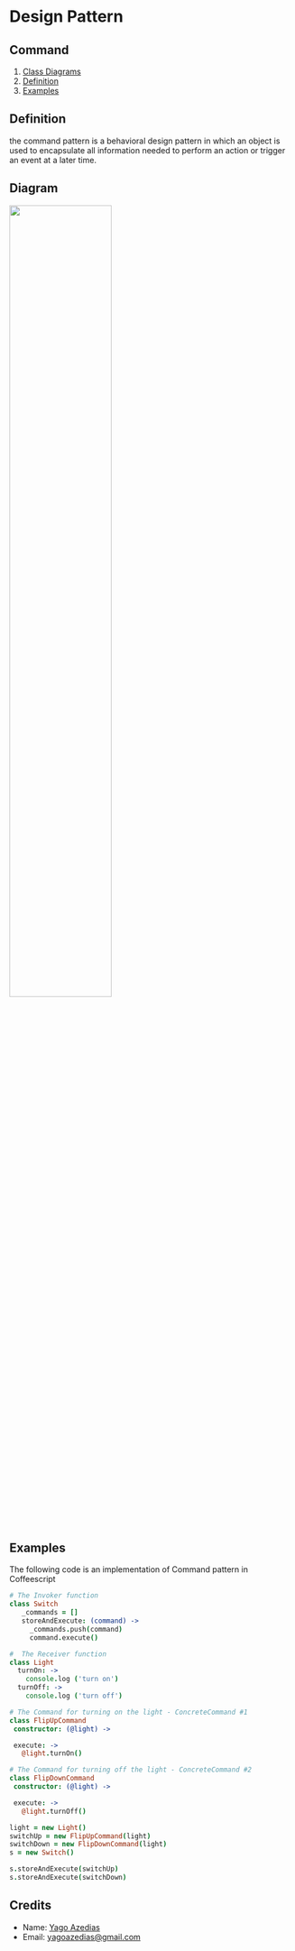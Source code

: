 # Design Pattern

## Command

1. [Class Diagrams](#diagram)
2. [Definition](#definition)
3. [Examples](#examples)

## Definition

the command pattern is a behavioral design pattern in which an object is used to encapsulate all information needed to perform an action or trigger an event at a later time. 

## Diagram
<img src="http://www.macoratti.net/13/03/net_cmd1.gif" width="60%" height="60%">

## Examples

  The following code is an implementation of Command pattern in Coffeescript

```coffeescript
# The Invoker function
class Switch
   _commands = []
   storeAndExecute: (command) ->
     _commands.push(command)
     command.execute()

#  The Receiver function
class Light
  turnOn: ->
    console.log ('turn on')
  turnOff: ->
    console.log ('turn off')

# The Command for turning on the light - ConcreteCommand #1 
class FlipUpCommand
 constructor: (@light) ->

 execute: ->
   @light.turnOn()

# The Command for turning off the light - ConcreteCommand #2
class FlipDownCommand
 constructor: (@light) ->

 execute: ->
   @light.turnOff()

light = new Light()
switchUp = new FlipUpCommand(light)
switchDown = new FlipDownCommand(light)
s = new Switch()

s.storeAndExecute(switchUp)
s.storeAndExecute(switchDown)
```

## Credits
- Name: [Yago Azedias](https://github.com/yagoazedias)
- Email: yagoazedias@gmail.com
